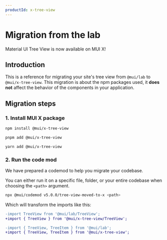 ```yaml
---
productId: x-tree-view
---
```


# Migration from the lab

<p class="description">Material UI Tree View is now available on MUI X!</p>

## Introduction

This is a reference for migrating your site's tree view from `@mui/lab` to `@mui/x-tree-view`.
This migration is about the npm packages used, it **does not** affect the behavior of the components in your application.

[//]: # 'You can find why we are moving in this direction in the [announcement blog post](/blog/lab-tree-view-to-mui-x/).'

## Migration steps

### 1. Install MUI X package

<codeblock storageKey="package-manager">

```bash npm
npm install @mui/x-tree-view
```

```bash pnpm
pnpm add @mui/x-tree-view
```

```bash yarn
yarn add @mui/x-tree-view
```

</codeblock>

### 2. Run the code mod

We have prepared a codemod to help you migrate your codebase.

You can either run it on a specific file, folder, or your entire codebase when choosing the `<path>` argument.

```bash
npx @mui/codemod v5.0.0/tree-view-moved-to-x <path>
```

Which will transform the imports like this:

```diff
-import TreeView from '@mui/lab/TreeView';
+import { TreeView } from '@mui/x-tree-view/TreeView';

-import { TreeView, TreeItem } from '@mui/lab';
+import { TreeView, TreeItem } from '@mui/x-tree-view';
```
